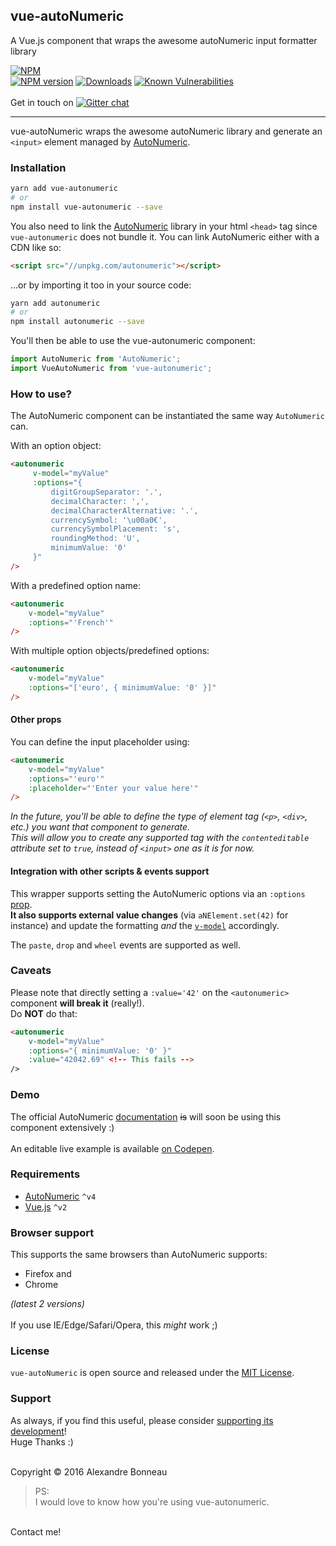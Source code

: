 ## vue-autoNumeric

A Vue.js component that wraps the awesome autoNumeric input formatter library

[![NPM][nodei-image]][nodei-url]
<br>
[![NPM version][npm-image]][npm-url]
[![Downloads][downloads-image]][downloads-url]
[![Known Vulnerabilities][snyk-image]][snyk-url]
<br><br>
Get in touch on [![Gitter chat][gitter-image]][gitter-url]

---

vue-autoNumeric wraps the awesome autoNumeric library and generate an `<input>` element managed by [AutoNumeric](https://github.com/autoNumeric/autoNumeric/).

### Installation

```sh
yarn add vue-autonumeric
# or
npm install vue-autonumeric --save
```

You also need to link the [AutoNumeric](https://github.com/autoNumeric/autoNumeric/) library in your html `<head>` tag since `vue-autonumeric` does not bundle it.
You can link AutoNumeric either with a CDN like so:
```html
<script src="//unpkg.com/autonumeric"></script>
```

...or by importing it too in your source code:

```sh
yarn add autonumeric
# or
npm install autonumeric --save
```

You'll then be able to use the vue-autonumeric component:
```js
import AutoNumeric from 'AutoNumeric';
import VueAutoNumeric from 'vue-autonumeric';
```

### How to use?

The AutoNumeric component can be instantiated the same way `AutoNumeric` can.

With an option object:
```html
<autonumeric
     v-model="myValue"
     :options="{
         digitGroupSeparator: '.',
         decimalCharacter: ',',
         decimalCharacterAlternative: '.',
         currencySymbol: '\u00a0€',
         currencySymbolPlacement: 's',
         roundingMethod: 'U',
         minimumValue: '0'
     }"
/>
```

With a predefined option name:
```html
<autonumeric
    v-model="myValue"
    :options="'French'"
/>
```

With multiple option objects/predefined options:
```html
<autonumeric
    v-model="myValue"
    :options="['euro', { minimumValue: '0' }]"
/>
```

#### Other props

You can define the input placeholder using:
```html
<autonumeric
    v-model="myValue"
    :options="'euro'"
    :placeholder="'Enter your value here'"
/>
```

*In the future, you'll be able to define the type of element tag (`<p>`, `<div>`, etc.) you want that component to generate.<br>This will allow you to create any supported tag with the `contenteditable` attribute set to `true`, instead of `<input>` one as it is for now.*

#### Integration with other scripts & events support

This wrapper supports setting the AutoNumeric options via an `:options` [prop](https://vuejs.org/v2/guide/components.html#Props).<br>
**It also supports external value changes** (via `aNElement.set(42)` for instance) and update the formatting *and* the [`v-model`](https://vuejs.org/v2/guide/components.html#Customizing-Component-v-model) accordingly.

The `paste`, `drop` and `wheel` events are supported as well.

### Caveats

Please note that directly setting a `:value='42'` on the `<autonumeric>` component **will break it** (really!).<br>
Do **NOT** do that:
```html
<autonumeric
    v-model="myValue"
    :options="{ minimumValue: '0' }"
    :value="42042.69" <!-- This fails -->
/>
```

### Demo

The official AutoNumeric [documentation](https://autonumeric.github.io/guide) ~~is~~ will soon be using this component extensively :)<br>
<br>
An editable live example is available [on Codepen](https://codepen.io/AnotherLinuxUser/pen/pWgOrZ).

### Requirements

- [AutoNumeric](https://github.com/autoNumeric/autoNumeric) `^v4`
- [Vue.js](https://github.com/vuejs/vue) `^v2`

### Browser support

This supports the same browsers than AutoNumeric supports:
- Firefox and
- Chrome

*(latest 2 versions)*<br><br>
If you use IE/Edge/Safari/Opera, this *might* work ;)

### License

`vue-autoNumeric` is open source and released under the [MIT License](https://github.com/autoNumeric/vue-autoNumeric/blob/master/LICENSE).

### Support

As always, if you find this useful, please consider [supporting its development](https://www.patreon.com/user?u=4810062)!<br>
Huge Thanks :)


<br>Copyright © 2016 Alexandre Bonneau

> PS:<br>
I would love to know how you're using vue-autonumeric.<br>
<br>
Contact me!


[downloads-image]: http://img.shields.io/npm/dm/vue-autonumeric.svg
[downloads-url]: http://badge.fury.io/js/vue-autonumeric
[gitter-image]: https://img.shields.io/badge/gitter-autoNumeric%2FautoNumeric-brightgreen.svg
[gitter-url]: https://gitter.im/autoNumeric/vue-autoNumeric
[npm-image]: https://img.shields.io/npm/v/vue-autonumeric.svg
[npm-url]: https://npmjs.org/package/vue-autonumeric
[nodei-image]: https://nodei.co/npm/vue-autonumeric.png?downloads=true&downloadRank=true&stars=true
[nodei-url]: https://nodei.co/npm/vue-autonumeric
[snyk-image]: https://snyk.io/test/github/autoNumeric/vue-autoNumeric/badge.svg
[snyk-url]: https://snyk.io/test/github/autoNumeric/vue-autoNumeric
